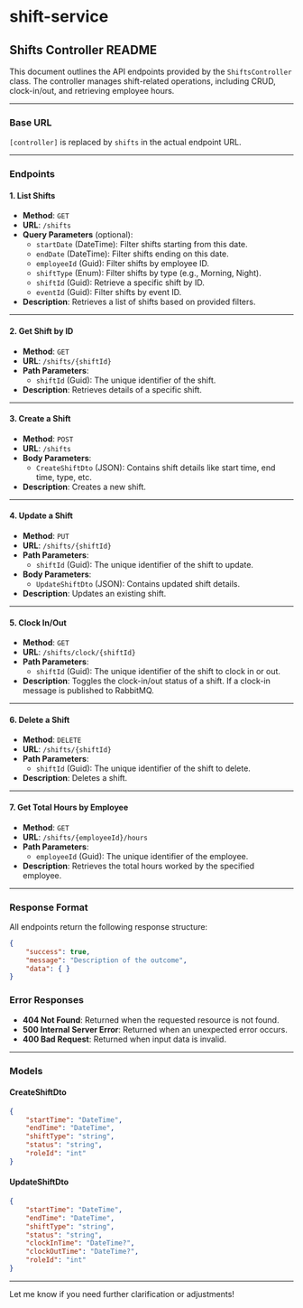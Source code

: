 # shift-service
## Shifts Controller README

This document outlines the API endpoints provided by the `ShiftsController` class. The controller manages shift-related operations, including CRUD, clock-in/out, and retrieving employee hours.

---

### **Base URL**
`[controller]` is replaced by `shifts` in the actual endpoint URL.

---

### **Endpoints**

#### 1. **List Shifts**
- **Method**: `GET`
- **URL**: `/shifts`
- **Query Parameters** (optional):
  - `startDate` (DateTime): Filter shifts starting from this date.
  - `endDate` (DateTime): Filter shifts ending on this date.
  - `employeeId` (Guid): Filter shifts by employee ID.
  - `shiftType` (Enum): Filter shifts by type (e.g., Morning, Night).
  - `shiftId` (Guid): Retrieve a specific shift by ID.
  - `eventId` (Guid): Filter shifts by event ID.
- **Description**: Retrieves a list of shifts based on provided filters.

---

#### 2. **Get Shift by ID**
- **Method**: `GET`
- **URL**: `/shifts/{shiftId}`
- **Path Parameters**:
  - `shiftId` (Guid): The unique identifier of the shift.
- **Description**: Retrieves details of a specific shift.

---

#### 3. **Create a Shift**
- **Method**: `POST`
- **URL**: `/shifts`
- **Body Parameters**:
  - `CreateShiftDto` (JSON): Contains shift details like start time, end time, type, etc.
- **Description**: Creates a new shift.

---

#### 4. **Update a Shift**
- **Method**: `PUT`
- **URL**: `/shifts/{shiftId}`
- **Path Parameters**:
  - `shiftId` (Guid): The unique identifier of the shift to update.
- **Body Parameters**:
  - `UpdateShiftDto` (JSON): Contains updated shift details.
- **Description**: Updates an existing shift.

---

#### 5. **Clock In/Out**
- **Method**: `GET`
- **URL**: `/shifts/clock/{shiftId}`
- **Path Parameters**:
  - `shiftId` (Guid): The unique identifier of the shift to clock in or out.
- **Description**: Toggles the clock-in/out status of a shift. If a clock-in message is published to RabbitMQ.

---

#### 6. **Delete a Shift**
- **Method**: `DELETE`
- **URL**: `/shifts/{shiftId}`
- **Path Parameters**:
  - `shiftId` (Guid): The unique identifier of the shift to delete.
- **Description**: Deletes a shift.

---

#### 7. **Get Total Hours by Employee**
- **Method**: `GET`
- **URL**: `/shifts/{employeeId}/hours`
- **Path Parameters**:
  - `employeeId` (Guid): The unique identifier of the employee.
- **Description**: Retrieves the total hours worked by the specified employee.

---

### **Response Format**

All endpoints return the following response structure:
```json
{
    "success": true,
    "message": "Description of the outcome",
    "data": { }
}
```

### **Error Responses**
- **404 Not Found**: Returned when the requested resource is not found.
- **500 Internal Server Error**: Returned when an unexpected error occurs.
- **400 Bad Request**: Returned when input data is invalid.

---

### **Models**

#### **CreateShiftDto**
```json
{
    "startTime": "DateTime",
    "endTime": "DateTime",
    "shiftType": "string",
    "status": "string",
    "roleId": "int"
}
```

#### **UpdateShiftDto**
```json
{
    "startTime": "DateTime",
    "endTime": "DateTime",
    "shiftType": "string",
    "status": "string",
    "clockInTime": "DateTime?",
    "clockOutTime": "DateTime?",
    "roleId": "int"
}
```

---

Let me know if you need further clarification or adjustments!